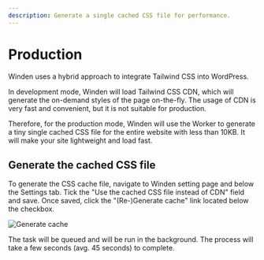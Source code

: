 ```yaml
---
description: Generate a single cached CSS file for performance.
---
```


# Production

Winden uses a hybrid approach to integrate Tailwind CSS into WordPress.

In development mode, Winden will load Tailwind CSS CDN, which will generate the on-demand styles of the page on-the-fly. The usage of CDN is very fast and convenient, but it is not suitable for production.

Therefore, for the production mode, Winden will use the Worker to generate a tiny single cached CSS file for the entire website with less than 10KB. It will make your site lightweight and load fast.

## Generate the cached CSS file

To generate the CSS cache file, navigate to Winden setting page and below the Settings tab. Tick the "Use the cached CSS file instead of CDN" field and save. Once saved, click the "(Re-)Generate cache" link located below the checkbox.

![Generate cache](/img/generate-cache.png)

The task will be queued and will be run in the background. The process will take a few seconds (avg. 45 seconds) to complete.